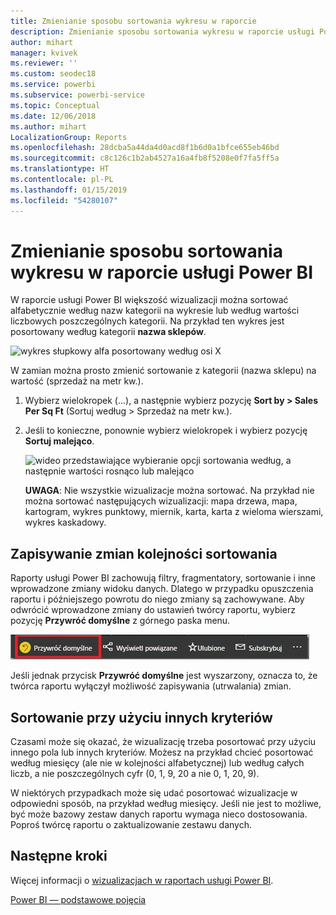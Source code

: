 ```yaml
---
title: Zmienianie sposobu sortowania wykresu w raporcie
description: Zmienianie sposobu sortowania wykresu w raporcie usługi Power BI
author: mihart
manager: kvivek
ms.reviewer: ''
ms.custom: seodec18
ms.service: powerbi
ms.subservice: powerbi-service
ms.topic: Conceptual
ms.date: 12/06/2018
ms.author: mihart
LocalizationGroup: Reports
ms.openlocfilehash: 28dcba5a44da4d0acd8f1b6d0a1bfce655eb46bd
ms.sourcegitcommit: c8c126c1b2ab4527a16a4fb8f5208e0f7fa5ff5a
ms.translationtype: HT
ms.contentlocale: pl-PL
ms.lasthandoff: 01/15/2019
ms.locfileid: "54280107"
---
```

# <a name="change-how-a-chart-is-sorted-in-a-power-bi-report"></a>Zmienianie sposobu sortowania wykresu w raporcie usługi Power BI
W raporcie usługi Power BI większość wizualizacji można sortować alfabetycznie według nazw kategorii na wykresie lub według wartości liczbowych poszczególnych kategorii. Na przykład ten wykres jest posortowany według kategorii **nazwa sklepów**.

![wykres słupkowy alfa posortowany według osi X](media/end-user-change-sort/pbi_chartsortcategory.png)

W zamian można prosto zmienić sortowanie z kategorii (nazwa sklepu) na wartość (sprzedaż na metr kw.).

1. Wybierz wielokropek (...), a następnie wybierz pozycję **Sort by > Sales Per Sq Ft** (Sortuj według > Sprzedaż na metr kw.).
2. Jeśli to konieczne, ponownie wybierz wielokropek i wybierz pozycję **Sortuj malejąco**.

   ![wideo przedstawiające wybieranie opcji sortowania według, a następnie wartości rosnąco lub malejąco](media/end-user-change-sort/sort.gif)

   **UWAGA**: Nie wszystkie wizualizacje można sortować.  Na przykład nie można sortować następujących wizualizacji: mapa drzewa, mapa, kartogram, wykres punktowy, miernik, karta, karta z wieloma wierszami, wykres kaskadowy.

## <a name="saving-changes-you-make-to-sort-order"></a>Zapisywanie zmian kolejności sortowania
Raporty usługi Power BI zachowują filtry, fragmentatory, sortowanie i inne wprowadzone zmiany widoku danych. Dlatego w przypadku opuszczenia raportu i późniejszego powrotu do niego zmiany są zachowywane.  Aby odwrócić wprowadzone zmiany do ustawień twórcy raportu, wybierz pozycję **Przywróć domyślne** z górnego paska menu. 

![trwałe sortowanie](media/end-user-change-sort/power-bi-reset-to-default.png)

Jeśli jednak przycisk **Przywróć domyślne** jest wyszarzony, oznacza to, że twórca raportu wyłączył możliwość zapisywania (utrwalania) zmian.

<a name="other"></a>
## <a name="sorting-using-other-criteria"></a>Sortowanie przy użyciu innych kryteriów
Czasami może się okazać, że wizualizację trzeba posortować przy użyciu innego pola lub innych kryteriów.  Możesz na przykład chcieć posortować według miesięcy (ale nie w kolejności alfabetycznej) lub według całych liczb, a nie poszczególnych cyfr (0, 1, 9, 20 a nie 0, 1, 20, 9).  

W niektórych przypadkach może się udać posortować wizualizacje w odpowiedni sposób, na przykład według miesięcy.  Jeśli nie jest to możliwe, być może bazowy zestaw danych raportu wymaga nieco dostosowania. Poproś twórcę raportu o zaktualizowanie zestawu danych.

## <a name="next-steps"></a>Następne kroki
Więcej informacji o [wizualizacjach w raportach usługi Power BI](end-user-visualizations.md).

[Power BI — podstawowe pojęcia](end-user-basic-concepts.md)